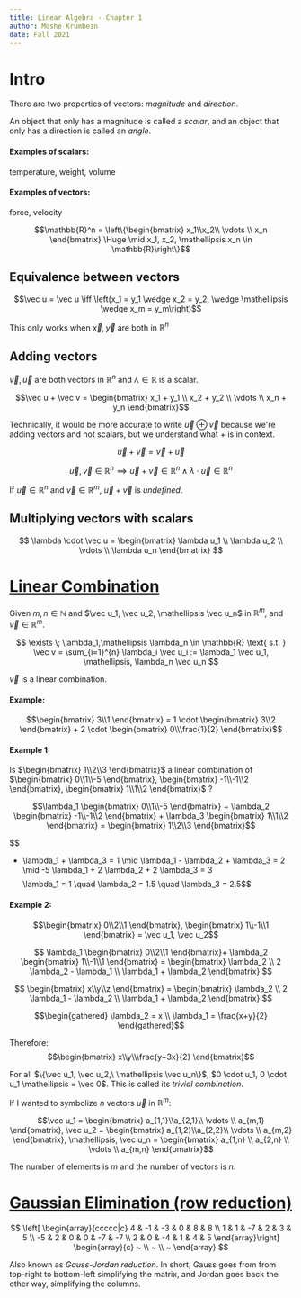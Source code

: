 ```yaml
---
title: Linear Algebra - Chapter 1
author: Moshe Krumbein
date: Fall 2021
---
```


# Intro

There are two properties of vectors: *magnitude* and *direction*.

An object that only has a magnitude is called a *scalar*, and an object that
only has a direction is called an *angle*.

#### Examples of scalars:

temperature, weight, volume

#### Examples of vectors:

force, velocity

$$\mathbb{R}^n = \left\{\begin{bmatrix}
    x_1\\x_2\\ \vdots \\ x_n
\end{bmatrix} \Huge \mid x_1, x_2, \mathellipsis x_n \in \mathbb{R}\right\}$$

## Equivalence between vectors

$$\vec u = \vec u \iff \left(x_1 = y_1 \wedge x_2 = y_2, \wedge \mathellipsis
\wedge x_m = y_m\right)$$


This only works when $\vec x, \vec y$ are both in $\mathbb{R}^n$

## Adding vectors

$\vec v, \vec u$ are both vectors in $\mathbb{R}^n$ and $\lambda \in
\mathbb{R}$ is a scalar.

$$\vec u + \vec v = \begin{bmatrix}
    x_1 + y_1 \\
    x_2 + y_2 \\
    \vdots \\
    x_n + y_n
\end{bmatrix}$$

Technically, it would be more accurate to write $\vec u \oplus \vec v$ because
we're adding vectors and not scalars, but we understand what $+$ is in context.

$$\vec u + \vec v = \vec v + \vec u$$


$$\vec u, \vec v \in \mathbb{R}^n \implies \vec u + \vec v \in \mathbb{R}^n
\wedge \lambda \cdot \vec u \in \mathbb{R}^n$$

If $\vec u \in \mathbb{R}^n$ and $\vec v \in \mathbb{R}^m$, $\vec u + \vec v$
is *undefined*.

## Multiplying vectors with scalars

$$
\lambda \cdot \vec u = \begin{bmatrix}
    \lambda u_1 \\
    \lambda u_2 \\
    \vdots \\
    \lambda u_n
\end{bmatrix}
$$

# [Linear Combination](https://en.wikipedia.org/wiki/Linear_combination)

Given $m,n \in \mathbb{N}$ and $\vec u_1, \vec u_2, \mathellipsis \vec u_n$ in
$\mathbb{R}^m$, and $\vec v \in \mathbb{R}^m$.

$$
\exists \; \lambda_1,\mathellipsis \lambda_n \in \mathbb{R}
\text{ s.t. } \vec v = \sum_{i=1}^{n} \lambda_i \vec u_i
:= \lambda_1 \vec u_1, \mathellipsis, \lambda_n \vec u_n
$$

$\vec v$ is a linear combination.

#### Example:

$$\begin{bmatrix}
    3\\1
\end{bmatrix} = 1 \cdot \begin{bmatrix}
    3\\2
\end{bmatrix} + 2 \cdot \begin{bmatrix}
    0\\\frac{1}{2}
\end{bmatrix}$$

#### Example 1:

Is $\begin{bmatrix}
    1\\2\\3
\end{bmatrix}$ a linear combination of $\begin{bmatrix}
    0\\1\\-5
\end{bmatrix}, \begin{bmatrix}
    -1\\-1\\2
\end{bmatrix}, \begin{bmatrix}
    1\\1\\2
\end{bmatrix}$ ?

$$\lambda_1 \begin{bmatrix}
    0\\1\\-5
\end{bmatrix} + \lambda_2 \begin{bmatrix}
    -1\\-1\\2
\end{bmatrix} + \lambda_3 \begin{bmatrix}
    1\\1\\2
\end{bmatrix} = \begin{bmatrix}
    1\\2\\3
\end{bmatrix}$$

$$
- \lambda_1 + \lambda_3 = 1 \mid
\lambda_1 - \lambda_2 + \lambda_3 = 2 \mid
-5 \lambda_1 + 2 \lambda_2 + 2 \lambda_3 = 3
$$
$$\lambda_1 = 1 \quad \lambda_2 = 1.5 \quad \lambda_3 = 2.5$$

#### Example 2:

$$\begin{bmatrix}
    0\\2\\1
\end{bmatrix}, \begin{bmatrix}
    1\\-1\\1
\end{bmatrix} = \vec u_1, \vec u_2$$

$$
\lambda_1 \begin{bmatrix}
    0\\2\\1
\end{bmatrix}+ \lambda_2 \begin{bmatrix}
    1\\-1\\1
\end{bmatrix} = \begin{bmatrix}
    \lambda_2 \\
    2 \lambda_2 - \lambda_1 \\
    \lambda_1 + \lambda_2
\end{bmatrix}
$$

$$
\begin{bmatrix}
    x\\y\\z
\end{bmatrix} = \begin{bmatrix}
    \lambda_2 \\
    2 \lambda_1 - \lambda_2 \\
    \lambda_1 + \lambda_2
\end{bmatrix}
$$

$$\begin{gathered}
    \lambda_2 = x \\
    \lambda_1 = \frac{x+y}{2}
\end{gathered}$$

Therefore:
$$\begin{bmatrix}
    x\\y\\\frac{y+3x}{2}
\end{bmatrix}$$

For all $\{\vec u_1, \vec u_2,\ \mathellipsis \vec u_n\}$, $0 \cdot u_1, 0
\cdot u_1 \mathellipsis = \vec 0$. This is called its *trivial combination*.

If I wanted to symbolize $n$ vectors $\vec u$ in $\mathbb{R}^m$:

$$\vec u_1 = \begin{bmatrix}
    a_{1,1}\\a_{2,1}\\ \vdots \\ a_{m,1}
\end{bmatrix}, \vec u_2 = \begin{bmatrix}
    a_{1,2}\\a_{2,2}\\ \vdots \\ a_{m,2}
\end{bmatrix}, \mathellipsis, \vec u_n = \begin{bmatrix}
    a_{1,n} \\ a_{2,n} \\ \vdots \\ a_{m,n}
\end{bmatrix}$$


The number of elements  is $m$ and the number of vectors is $n$.

# [Gaussian Elimination (row reduction)](https://en.wikipedia.org/wiki/Gaussian_elimination)

$$
    \left[
    \begin{array}{ccccc|c}
        4 & -1 & -3 & 0 & 8 & 8 \\
        1 & 1 & -7 & 2 & 3 & 5 \\
        -5 & 2 & 0 & 0 & -7 & -7 \\
        2 & 0 & -4 & 1 & 4 & 5
    \end{array}\right]
    \begin{array}{c}
        ~ \\
        ~ \\
        ~
    \end{array}
$$

Also known as *Gauss-Jordan reduction*. In short, Gauss goes from from
top-right to bottom-left simplifying the matrix, and Jordan goes back the other
way, simplifying the columns.
